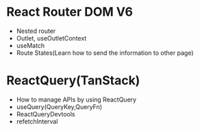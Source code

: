 # React Router DOM V6
- Nested router
- Outlet, useOutletContext
- useMatch
- Route States(Learn how to send the information to other page)

# ReactQuery(TanStack)
- How to manage APIs by using ReactQuery
- useQuery(QueryKey,QueryFn)
- ReactQueryDevtools
- refetchInterval
